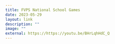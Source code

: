 ```yaml
---
title: FVPS National School Games
date: 2023-05-29
layout: link
description: ""
image: ""
external: https://https://youtu.be/BHrLqhHdC_Q
---
```

